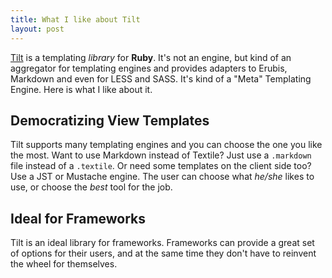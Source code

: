 ```yaml
---
title: What I like about Tilt
layout: post
---
```

[Tilt](http://tiltrb.com) is a templating *library* for **Ruby**. It's not an
engine, but kind of an aggregator for templating engines and provides
adapters to Erubis, Markdown and even for LESS and SASS. It's kind of
a "Meta" Templating Engine. Here is what I like about it.

## Democratizing View Templates

Tilt supports many templating engines and you can choose the one you
like the most. Want to use Markdown instead of Textile? Just use a
`.markdown` file instead of a `.textile`. Or need some templates on the
client side too? Use a JST or Mustache engine. The user can choose what
*he/she* likes to use, or choose the *best* tool for the job.

## Ideal for Frameworks

Tilt is an ideal library for frameworks. Frameworks can provide a great
set of options for their users, and at the same time they don't have to
reinvent the wheel for themselves.


